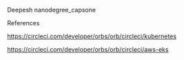 Deepesh nanodegree_capsone


References

https://circleci.com/developer/orbs/orb/circleci/kubernetes

https://circleci.com/developer/orbs/orb/circleci/aws-eks
